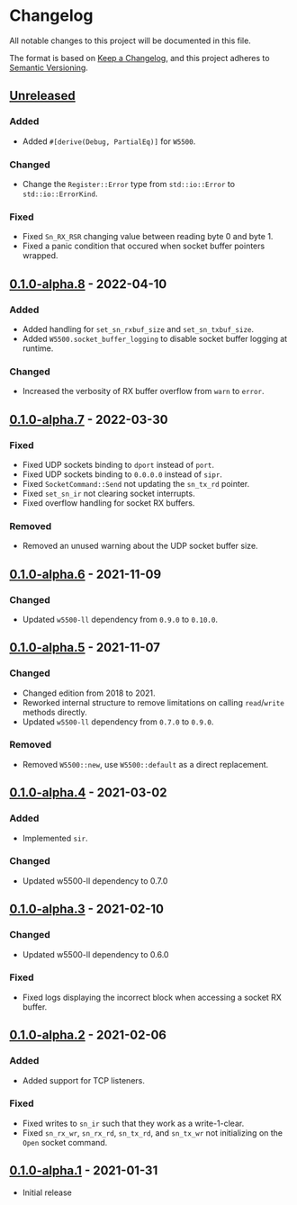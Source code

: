 # Changelog
All notable changes to this project will be documented in this file.

The format is based on [Keep a Changelog](https://keepachangelog.com/en/1.0.0/),
and this project adheres to [Semantic Versioning](https://semver.org/spec/v2.0.0.html).

## [Unreleased]
### Added
- Added `#[derive(Debug, PartialEq)]` for `W5500`.

### Changed
- Change the `Register::Error` type from `std::io::Error` to `std::io::ErrorKind`.

### Fixed
- Fixed `Sn_RX_RSR` changing value between reading byte 0 and byte 1.
- Fixed a panic condition that occured when socket buffer pointers wrapped.

## [0.1.0-alpha.8] - 2022-04-10
### Added
- Added handling for `set_sn_rxbuf_size` and `set_sn_txbuf_size`.
- Added `W5500.socket_buffer_logging` to disable socket buffer logging at runtime.

### Changed
- Increased the verbosity of RX buffer overflow from `warn` to `error`.

## [0.1.0-alpha.7] - 2022-03-30
### Fixed
- Fixed UDP sockets binding to `dport` instead of `port`.
- Fixed UDP sockets binding to `0.0.0.0` instead of `sipr`.
- Fixed `SocketCommand::Send` not updating the `sn_tx_rd` pointer.
- Fixed `set_sn_ir` not clearing socket interrupts.
- Fixed overflow handling for socket RX buffers.

### Removed
- Removed an unused warning about the UDP socket buffer size.

## [0.1.0-alpha.6] - 2021-11-09
### Changed
- Updated `w5500-ll` dependency from `0.9.0` to `0.10.0`.

## [0.1.0-alpha.5] - 2021-11-07
### Changed
- Changed edition from 2018 to 2021.
- Reworked internal structure to remove limitations on calling `read`/`write` methods directly.
- Updated `w5500-ll` dependency from `0.7.0` to `0.9.0`.

### Removed
- Removed `W5500::new`, use `W5500::default` as a direct replacement.

## [0.1.0-alpha.4] - 2021-03-02
### Added
- Implemented `sir`.

### Changed
- Updated w5500-ll dependency to 0.7.0

## [0.1.0-alpha.3] - 2021-02-10
### Changed
- Updated w5500-ll dependency to 0.6.0

### Fixed
- Fixed logs displaying the incorrect block when accessing a socket RX buffer.

## [0.1.0-alpha.2] - 2021-02-06
### Added
- Added support for TCP listeners.

### Fixed
- Fixed writes to `sn_ir` such that they work as a write-1-clear.
- Fixed `sn_rx_wr`, `sn_rx_rd`, `sn_tx_rd`, and `sn_tx_wr` not initializing on the `Open` socket command.

## [0.1.0-alpha.1] - 2021-01-31
- Initial release

[Unreleased]: https://github.com/newAM/w5500-rs/compare/regsim%2Fv0.1.0-alpha.8...HEAD
[0.1.0-alpha.8]: https://github.com/newAM/w5500-rs/compare/regsim%2Fv0.1.0-alpha.7...regsim%2Fv0.1.0-alpha.8
[0.1.0-alpha.7]: https://github.com/newAM/w5500-rs/compare/regsim%2Fv0.1.0-alpha.6...regsim%2Fv0.1.0-alpha.7
[0.1.0-alpha.6]: https://github.com/newAM/w5500-rs/compare/regsim%2Fv0.1.0-alpha.5...regsim%2Fv0.1.0-alpha.6
[0.1.0-alpha.5]: https://github.com/newAM/w5500-rs/compare/regsim%2Fv0.1.0-alpha.4...regsim%2Fv0.1.0-alpha.5
[0.1.0-alpha.4]: https://github.com/newAM/w5500-rs/compare/regsim%2Fv0.1.0-alpha.3...regsim%2Fv0.1.0-alpha.4
[0.1.0-alpha.3]: https://github.com/newAM/w5500-rs/compare/regsim%2Fv0.1.0-alpha.2...regsim%2Fv0.1.0-alpha.3
[0.1.0-alpha.2]: https://github.com/newAM/w5500-rs/compare/regsim%2Fv0.1.0-alpha.1...regsim%2Fv0.1.0-alpha.2
[0.1.0-alpha.1]: https://github.com/newAM/w5500-rs/releases/tag/regsim%2Fv0.1.0-alpha.1
